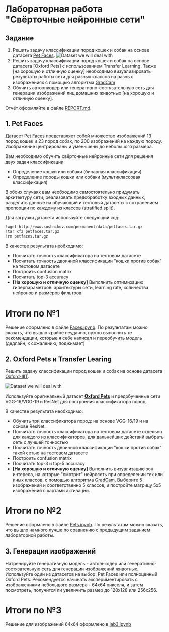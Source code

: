 # Лабораторная работа "Свёрточные нейронные сети"

## Задание

1. Решить задачу классификации пород кошек и собак на основе датасета [Pet Faces][PetFaces]. 
![Dataset we will deal with](images/data.png)
2. Решить задачу классификации пород кошек и собак на основе датасета [Oxford Pets] с использованием Transfer Learning. Также [на хорошую и отличную оценку] необходимо визуализировать результаты работы сети для разных классов на разных изображениях с помощью алгоритма [GradCam](https://keras.io/examples/vision/grad_cam/) 
4. Обучить автоэнкодер или генеративно-состязательную сеть для генерации изображений лиц домашних животных [на хорошую и отличную оценку]. 

Отчёт оформляйте в файле [REPORT.md](REPORT.md).

## 1. Pet Faces

Датасет [Pet Faces][PetFaces] представляет собой множество изображений 13 пород кошек и 23 пород собак, по 200 изображений на каждую породу. Изображение центрированы и уменьшены до небольшого размера. 

Вам необходимо обучить свёрточные нейронные сети для решения двух задач классификации:

* Определение кошки или собаки (бинарная классификация)
* Определение породы кошки или собаки (мультиклассовая классификация)

В обоих случаях вам необходимо самостоятельно придумать архитектуру сети, реализовать предобработку входных данных, разделить данные на обучающий и тестовый датасеты с сохранением пропорции по каждому из классов (stratified split).

Для загрузки датасета используйте следующий код:

```python
!wget http://www.soshnikov.com/permanent/data/petfaces.tar.gz
!tar xfz petfaces.tar.gz
!rm petfaces.tar.gz
```

В качестве результата необходимо:

* Посчитать точность классификатора на тестовом датасете
* Посчитать точность двоичной классификации "кошки против собак" на тестовом датасете
* Построить confusion matrix
* Посчитать top-3 accuracy
* **[На хорошую и отличную оценку]** Выполнить оптимизацию гиперпараметров: архитектуры сети, learning rate, количества нейронов и размеров фильтров.

# Итоги по №1

Решение оформлено в файле [Faces.ipynb](Faces.ipynb). По результатам можно сказать, что вышло крайне неудачно, нужно выполнить те рекомендации, которые я себе написал и переобучить модель (дедлайн, к сожалению, поджимает)

## 2. Oxford Pets и Transfer Learing

Решить задачу классификации пород кошек и собак на основе датасета [Oxford-IIIT](https://www.robots.ox.ac.uk/~vgg/data/pets/).

![Dataset we will deal with](images/data.png)

Используйте оригинальный датасет **[Oxford Pets](https://www.kaggle.com/datasets/tanlikesmath/the-oxfordiiit-pet-dataset)** и предобученные сети VGG-16/VGG-19 и ResNet для построения классификатора пород. 

В качестве результата необходимо:

* Обучить три классификатора пород: на основе VGG-16/19 и на основе ResNet.
* Посчитать точность классификатора на тестовом датасете отдельно для каждого из классификаторов, для дальнейших действий выбрать сеть с лучшей точностью
* Посчитать точность двоичной классификации "кошки против собак" такой сетью на тестовом датасете
* Построить confusion matrix
* Посчитать top-3 и top-5 accuracy
* **[На хорошую и отличную оценку]** Выполнить визуализацию зон интереса, на которые "смотрит" нейросеть при определении тех или иных классов, с помощью алгоритма [GradCam](https://keras.io/examples/vision/grad_cam/). Выберите 5 изображений и соответственно 5 классов, и постройте матрицу 5x5 изображений с картами активации. 

# Итоги по №2

Решение оформлено в файле [Pets.ipynb](Pets.ipynb). По результатам можно сказать, что вышло намного лучше по сравнению с предыдущим заданием лабораторной работы.

## 3. Генерация изображений

Натренируйте генеративную модель - автоэнкодер или генеративно-состязательную сеть для генерации изображений животных. Используйте один из датасетов на выбор: Pet Faces или полноценный Oxford Pets. Рекомендуется начинать экспериментировать с изображениями небольшого размера - 64x64 пикселя, и затем посмотреть, получится ли увеличить размер до 128x128 или 256x256.

[PetFaces]: https://www.soshnikov.com/permanent/data/petfaces.tar.gz

# Итоги по №3

Решение для изображений 64x64 оформлено в [lab3.ipynb](lab3.ipynb)
